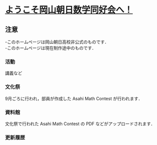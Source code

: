 # [ようこそ岡山朝日数学同好会へ！](https://asahi-mathclub.github.io/homepage/)

## 注意

-このホームページは岡山朝日高校非公式のものです．<br />
-このホームページは現在制作途中のものです．

### 活動

講義など

### 文化祭

9月ごろに行われ，部員が作成した Asahi Math Contest が行われます．

### 資料館

文化祭で行われた Asahi Math Contest の PDF などがアップロードされます．

### 更新履歴



